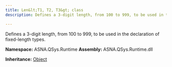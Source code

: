 ```yaml
---
title: Len&lt;T1, T2, T3&gt; class
description: Defines a 3-digit length, from 100 to 999, to be used in the declaration of fixed-length types.

---
```


Defines a 3-digit length, from 100 to 999, to be used in the declaration of fixed-length types.

**Namespace:** ASNA.QSys.Runtime
**Assembly:** ASNA.QSys.Runtime.dll

**Inheritance:** [Object](https://docs.microsoft.com/en-us/dotnet/api/system.object)
<br>
<br>
